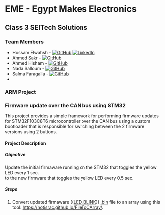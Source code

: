 # EME - Egypt Makes Electronics

## Class 3 SEITech Solutions

### Team Members
- Hossam Elwahsh - [![GitHub](https://img.shields.io/badge/github-%23121011.svg?style=flat&logo=github&logoColor=white)](https://github.com/HossamElwahsh) [![LinkedIn](https://img.shields.io/badge/linkedin-%230077B5.svg?style=flat&logo=linkedin&logoColor=white)](https://www.linkedin.com/in/hossam-elwahsh/)
- Ahmed Sakr - [![GitHub](https://img.shields.io/badge/github-%23121011.svg?style=flat&logo=github&logoColor=white)](https://github.com/Ahmeddsakrrr)
- Ahmed Hisham - [![GitHub](https://img.shields.io/badge/github-%23121011.svg?style=flat&logo=github&logoColor=white)](https://github.com/ahmedhish)
- Nada Salloum - [![GitHub](https://img.shields.io/badge/github-%23121011.svg?style=flat&logo=github&logoColor=white)](https://github.com/nadasalloum)
- Salma Faragalla - [![GitHub](https://img.shields.io/badge/github-%23121011.svg?style=flat&logo=github&logoColor=white)](https://github.com/SalmaFaragalla)
- 
### ARM Project
### Firmware update over the CAN bus using STM32
This project provides a simple framework for performing firmware updates for STM32F103C8T6 microcontroller over the CAN bus
using a custom bootloader that is responsible for switching between the 2 firmware versions using 2 buttons.
#### Project Description
##### Objective
Update the initial firmaware running on the STM32 that toggles the yellow LED every 1 sec.<br />
to the new firmware that toggles the yellow LED every 0.5 sec.
##### Steps
1. Convert updated firmaware (([LED_BLINK](https://github.com/HossamElwahsh/firmware_flash_using_can_with_custom_bootloader/tree/main/LED_BLINK))) [.bin](https://github.com/HossamElwahsh/firmware_flash_using_can_with_custom_bootloader/blob/main/LED_BLINK/Debug/LED_BLINK.bin)  file  to an array 
using this tool: https://notisrac.github.io/FileToCArray/.

